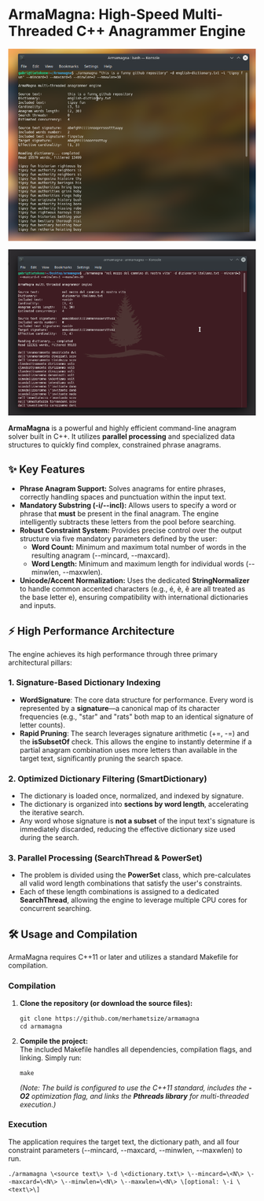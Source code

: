 
# **ArmaMagna: High-Speed Multi-Threaded C++ Anagrammer Engine**

![Screenshot](./img.png)

![Screenshot](./img2.png)

**ArmaMagna** is a powerful and highly efficient command-line anagram solver built in C++. It utilizes **parallel processing** and specialized data structures to quickly find complex, constrained phrase anagrams.

## **✨ Key Features**

* **Phrase Anagram Support:** Solves anagrams for entire phrases, correctly handling spaces and punctuation within the input text.  
* **Mandatory Substring (-i/--incl):** Allows users to specify a word or phrase that **must** be present in the final anagram. The engine intelligently subtracts these letters from the pool before searching.  
* **Robust Constraint System:** Provides precise control over the output structure via five mandatory parameters defined by the user:  
  * **Word Count:** Minimum and maximum total number of words in the resulting anagram (--mincard, \--maxcard).  
  * **Word Length:** Minimum and maximum length for individual words (--minwlen, \--maxwlen).  
* **Unicode/Accent Normalization:** Uses the dedicated **StringNormalizer** to handle common accented characters (e.g., é, è, ê are all treated as the base letter e), ensuring compatibility with international dictionaries and inputs.

## **⚡ High Performance Architecture**

The engine achieves its high performance through three primary architectural pillars:

### **1\. Signature-Based Dictionary Indexing**

* **WordSignature**: The core data structure for performance. Every word is represented by a **signature**—a canonical map of its character frequencies (e.g., "star" and "rats" both map to an identical signature of letter counts).  
* **Rapid Pruning**: The search leverages signature arithmetic (+=, \-=) and the **isSubsetOf** check. This allows the engine to instantly determine if a partial anagram combination uses more letters than available in the target text, significantly pruning the search space.

### **2\. Optimized Dictionary Filtering (SmartDictionary)**

* The dictionary is loaded once, normalized, and indexed by signature.  
* The dictionary is organized into **sections by word length**, accelerating the iterative search.  
* Any word whose signature is **not a subset** of the input text's signature is immediately discarded, reducing the effective dictionary size used during the search.

### **3\. Parallel Processing (SearchThread & PowerSet)**

* The problem is divided using the **PowerSet** class, which pre-calculates all valid word length combinations that satisfy the user's constraints.  
* Each of these length combinations is assigned to a dedicated **SearchThread**, allowing the engine to leverage multiple CPU cores for concurrent searching.

## **🛠️ Usage and Compilation**

ArmaMagna requires C++11 or later and utilizes a standard Makefile for compilation.

### **Compilation**

1. **Clone the repository (or download the source files):**
   ```{bash}
   git clone https://github.com/merhametsize/armamagna
   cd armamagna
   ```

3. **Compile the project:**  
   The included Makefile handles all dependencies, compilation flags, and linking. Simply run:
   ```{bash}
   make
   ```

   *(Note: The build is configured to use the C++11 standard, includes the **\-O2** optimization flag, and links the **Pthreads library** for multi-threaded execution.)*

### **Execution**

The application requires the target text, the dictionary path, and all four constraint parameters (--mincard, \--maxcard, \--minwlen, \--maxwlen) to run.  
```{bash}# General Usage Pattern  
./armamagna \<source text\> \-d \<dictionary.txt\> \--mincard=\<N\> \--maxcard=\<N\> \--minwlen=\<N\> \--maxwlen=\<N\> \[optional: \-i \<text\>\]
``` 

